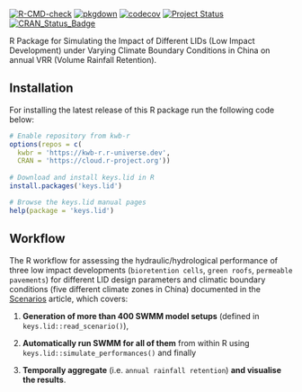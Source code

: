 [![R-CMD-check](https://github.com/KWB-R/keys.lid/workflows/R-CMD-check/badge.svg)](https://github.com/KWB-R/keys.lid/actions?query=workflow%3AR-CMD-check)
[![pkgdown](https://github.com/KWB-R/keys.lid/workflows/pkgdown/badge.svg)](https://github.com/KWB-R/keys.lid/actions?query=workflow%3Apkgdown)
[![codecov](https://codecov.io/github/KWB-R/keys.lid/branch/main/graphs/badge.svg)](https://codecov.io/github/KWB-R/keys.lid)
[![Project Status](https://img.shields.io/badge/lifecycle-experimental-orange.svg)](https://www.tidyverse.org/lifecycle/#experimental)
[![CRAN_Status_Badge](https://www.r-pkg.org/badges/version/keys.lid)]()

R Package for Simulating the Impact of Different
LIDs (Low Impact Development) under Varying Climate Boundary
Conditions in China on annual VRR (Volume Rainfall Retention).

## Installation

For installing the latest release of this R package run the following code below:

```r
# Enable repository from kwb-r
options(repos = c(
  kwbr = 'https://kwb-r.r-universe.dev',
  CRAN = 'https://cloud.r-project.org'))
  
# Download and install keys.lid in R
install.packages('keys.lid')

# Browse the keys.lid manual pages
help(package = 'keys.lid')
```

## Workflow 

The R workflow for assessing the hydraulic/hydrological performance of 
three low impact developments (`bioretention cells`, `green roofs`, `permeable pavements`) 
for different LID design parameters and climatic boundary conditions (five different 
climate zones in China) documented in the [Scenarios](../articles/scenarios.html) 
article, which covers:

1. **Generation of more than 400 SWMM model setups** (defined in `keys.lid::read_scenario()`), 

2. **Automatically run SWMM for all of them** from within R using `keys.lid::simulate_performances()` and finally 

3. **Temporally aggregate** (i.e. `annual rainfall retention`) **and visualise the results**.



